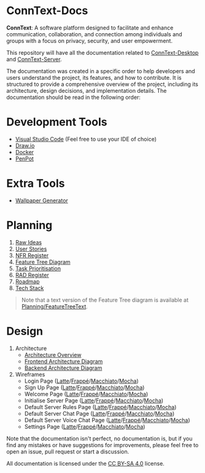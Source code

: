 # ConnText-Docs

**ConnText**: A software platform designed to facilitate and enhance communication, collaboration, and connection among individuals and groups with a focus on privacy, security, and user empowerment.

This repository will have all the documentation related to [ConnText-Desktop](https://github.com/Mx-Angel/ConnText-Desktop) and [ConnText-Server](https://github.com/Mx-Angel/ConnText-Server).

The documentation was created in a specific order to help developers and users understand the project, its features, and how to contribute. It is structured to provide a comprehensive overview of the project, including its architecture, design decisions, and implementation details. The documentation should be read in the following order:

# Development Tools
- [Visual Studio Code](https://code.visualstudio.com/) (Feel free to use your IDE of choice)
- [Draw.io](https://app.diagrams.net/)
- [Docker](https://www.docker.com/)
- [PenPot](https://penpot.app/)

# Extra Tools
- [Wallpaper Generator](https://app.haikei.app/)

# Planning
1. [Raw Ideas](Planning/RawIdeas.md)
2. [User Stories](Planning/UserStories.md)
3. [NFR Register](Planning/NFRRegister.md)
4. [Feature Tree Diagram](Diagrams/FeatureTree.png)
5. [Task Prioritisation](Planning/TaskPrioritisation.md)
6. [RAD Register](Planning/RADRegister.md)
7. [Roadmap](Planning/RoadMap.md)
8. [Tech Stack](Planning/TechStack.md)

> Note that a text version of the Feature Tree diagram is available at [Planning/FeatureTreeText](Planning/FeatureTreeText.txt).

# Design
1. Architecture
    - [Architecture Overview](Design/ArchitectureNotes.md)
    - [Frontend Architecture Diagram](Design/DiagramImages/Architecture/FrontendArchitectureDiagram.png)
    - [Backend Architecture Diagram](Design/DiagramImages/Architecture/BackendArchitectureDiagram.png)
2. Wireframes
    - Login Page ([Latte](Design/DiagramImages/Wireframes/LoginPage/LoginLatte.png)/[Frappé](Design/DiagramImages/Wireframes/LoginPage/LoginFrappe.png)/[Macchiato](Design/DiagramImages/Wireframes/LoginPage/LoginMacchiato.png)/[Mocha](Design/DiagramImages/Wireframes/LoginPage/LoginMocha.png))
    - Sign Up Page ([Latte](Design/DiagramImages/Wireframes/SignUpPage/SignUpLatte.png)/[Frappé](Design/DiagramImages/Wireframes/SignUpPage/SignUpFrappe.png)/[Macchiato](Design/DiagramImages/Wireframes/SignUpPage/SignUpMacchiato.png)/[Mocha](Design/DiagramImages/Wireframes/SignUpPage/SignUpMocha.png))
    - Welcome Page ([Latte](Design/DiagramImages/Wireframes/WelcomePage/WelcomeLatte.png)/[Frappé](Design/DiagramImages/Wireframes/WelcomePage/WelcomeFrappe.png)/[Macchiato](Design/DiagramImages/Wireframes/WelcomePage/WelcomeMacchiato.png)/[Mocha](Design/DiagramImages/Wireframes/WelcomePage/WelcomeMocha.png))
    - Initialise Server Page ([Latte](Design/DiagramImages/Wireframes/InitialiseServerPage/InitServerLatte.png)/[Frappé](Design/DiagramImages/Wireframes/InitialiseServerPage/InitServerFrappe.png)/[Macchiato](Design/DiagramImages/Wireframes/InitialiseServerPage/InitServerMacchiato.png)/[Mocha](Design/DiagramImages/Wireframes/InitialiseServerPage/InitServerMocha.png))
    - Default Server Rules Page ([Latte](Design/DiagramImages/Wireframes/DefaultServerRulesPage/DefaultServerRulesLatte.png)/[Frappé](Design/DiagramImages/Wireframes/DefaultServerRulesPage/DefaultServerRulesFrappe.png)/[Macchiato](Design/DiagramImages/Wireframes/DefaultServerRulesPage/DefaultServerRulesMacchiato.png)/[Mocha](Design/DiagramImages/Wireframes/DefaultServerRulesPage/DefaultServerRulesMocha.png))
    - Default Server Chat Page ([Latte](Design/DiagramImages/Wireframes/DefaultServerChatPage/DefaultServerChatLatte.png)/[Frappé](Design/DiagramImages/Wireframes/DefaultServerChatPage/DefaultServerChatFrappe.png)/[Macchiato](Design/DiagramImages/Wireframes/DefaultServerChatPage/DefaultServerChatMacchiato.png)/[Mocha](Design/DiagramImages/Wireframes/DefaultServerChatPage/DefaultServerChatMocha.png))
    - Default Server Voice Chat Page ([Latte](Design/DiagramImages/Wireframes/DefaultServerVoiceChatPage/DefaultServerVoiceChatLatte.png)/[Frappé](Design/DiagramImages/Wireframes/DefaultServerVoiceChatPage/DefaultServerVoiceChatFrappe.png)/[Macchiato](Design/DiagramImages/Wireframes/DefaultServerVoiceChatPage/DefaultServerVoiceChatMacchiato.png)/[Mocha](Design/DiagramImages/Wireframes/DefaultServerVoiceChatPage/DefaultServerVoiceChatMocha.png))
    - Settings Page ([Latte](Design/DiagramImages/Wireframes/SettingsPage/SettingsLatte.png)/[Frappé](Design/DiagramImages/Wireframes/SettingsPage/SettingsFrappe.png)/[Macchiato](Design/DiagramImages/Wireframes/SettingsPage/SettingsMacchiato.png)/[Mocha](Design/DiagramImages/Wireframes/SettingsPage/SettingsMocha.png))

Note that the documentation isn't perfect, no documentation is, but if you find any mistakes or have suggestions for improvements, please feel free to open an issue, pull request or start a discussion.

All documentation is licensed under the [CC BY-SA 4.0](https://creativecommons.org/licenses/by-sa/4.0/) license.